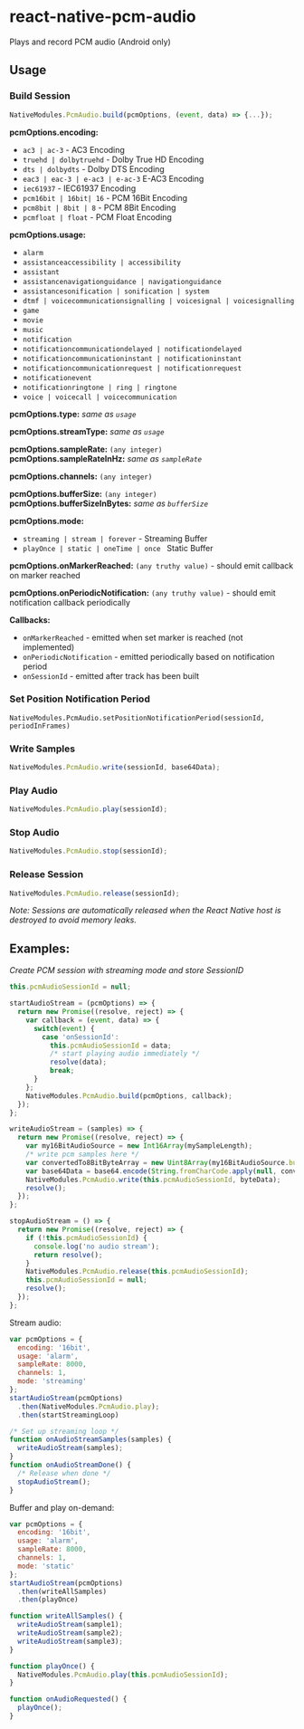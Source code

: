 # react-native-pcm-audio
Plays and record PCM audio (Android only)

## Usage

### Build Session
```js
NativeModules.PcmAudio.build(pcmOptions, (event, data) => {...});
```

**pcmOptions.encoding:**
 * `ac3 | ac-3` - AC3 Encoding
 * `truehd | dolbytruehd` - Dolby True HD Encoding
 * `dts | dolbydts` - Dolby DTS Encoding
 * `eac3 | eac-3 | e-ac3 | e-ac-3` E-AC3 Encoding
 * `iec61937` - IEC61937 Encoding
 * `pcm16bit | 16bit| 16` - PCM 16Bit Encoding
 * `pcm8bit | 8bit | 8` - PCM 8Bit Encoding
 * `pcmfloat | float` - PCM Float Encoding

**pcmOptions.usage:**
 * `alarm`
 * `assistanceaccessibility | accessibility`
 * `assistant`
 * `assistancenavigationguidance | navigationguidance`
 * `assistancesonification | sonification | system`
 * `dtmf | voicecommunicationsignalling | voicesignal | voicesignalling`
 * `game`
 * `movie`
 * `music`
 * `notification`
 * `notificationcommunicationdelayed | notificationdelayed`
 * `notificationcommunicationinstant | notificationinstant`
 * `notificationcommunicationrequest | notificationrequest`
 * `notificationevent`
 * `notificationringtone | ring | ringtone`
 * `voice | voicecall | voicecommunication`

**pcmOptions.type:** *same as `usage`*

**pcmOptions.streamType:** *same as `usage`*

**pcmOptions.sampleRate:** `(any integer)`  
**pcmOptions.sampleRateInHz:** *same as `sampleRate`*

**pcmOptions.channels:** `(any integer)`

**pcmOptions.bufferSize:** `(any integer)`  
**pcmOptions.bufferSizeInBytes:** *same as `bufferSize`*

**pcmOptions.mode:**
 * `streaming | stream | forever` - Streaming Buffer
 * `playOnce | static | oneTime | once ` Static Buffer

**pcmOptions.onMarkerReached:** `(any truthy value)` - should emit callback on marker reached

**pcmOptions.onPeriodicNotification:** `(any truthy value)` - should emit notification callback periodically

**Callbacks:**
 * `onMarkerReached` - emitted when set marker is reached (not implemented)
 * `onPeriodicNotification` - emitted periodically based on notification period
 * `onSessionId` - emitted after track has been built

### Set Position Notification Period
`NativeModules.PcmAudio.setPositionNotificationPeriod(sessionId, periodInFrames)`

### Write Samples
```js
NativeModules.PcmAudio.write(sessionId, base64Data);
```

### Play Audio
```js
NativeModules.PcmAudio.play(sessionId);
```

### Stop Audio
```js
NativeModules.PcmAudio.stop(sessionId);
```
### Release Session
```js
NativeModules.PcmAudio.release(sessionId);
```

*Note: Sessions are automatically released when the React Native host is destroyed to avoid memory leaks.*

## Examples:

*Create PCM session with streaming mode and store SessionID*
```js
this.pcmAudioSessionId = null;

startAudioStream = (pcmOptions) => {
  return new Promise((resolve, reject) => {
    var callback = (event, data) => {
      switch(event) {
        case 'onSessionId':
          this.pcmAudioSessionId = data;
          /* start playing audio immediately */
          resolve(data);
          break;
      }
    };
    NativeModules.PcmAudio.build(pcmOptions, callback);
  });
};

writeAudioStream = (samples) => {
  return new Promise((resolve, reject) => {
    var my16BitAudioSource = new Int16Array(mySampleLength);
    /* write pcm samples here */
    var convertedTo8BitByteArray = new Uint8Array(my16BitAudioSource.buffer);
    var base64Data = base64.encode(String.fromCharCode.apply(null, convertedTo8BitByteArray));
    NativeModules.PcmAudio.write(this.pcmAudioSessionId, byteData);
    resolve();
  });
};

stopAudioStream = () => {
  return new Promise((resolve, reject) => {
    if (!this.pcmAudioSessionId) {
      console.log('no audio stream');
      return resolve();
    }
    NativeModules.PcmAudio.release(this.pcmAudioSessionId);
    this.pcmAudioSessionId = null;
    resolve();
  });
};
```

Stream audio:
```js
var pcmOptions = {
  encoding: '16bit',
  usage: 'alarm',
  sampleRate: 8000,
  channels: 1,
  mode: 'streaming'
};
startAudioStream(pcmOptions)
  .then(NativeModules.PcmAudio.play);
  .then(startStreamingLoop)

/* Set up streaming loop */
function onAudioStreamSamples(samples) {
  writeAudioStream(samples);
}
function onAudioStreamDone() {
  /* Release when done */
  stopAudioStream();
}
```

Buffer and play on-demand:
```js
var pcmOptions = {
  encoding: '16bit',
  usage: 'alarm',
  sampleRate: 8000,
  channels: 1,
  mode: 'static'
};
startAudioStream(pcmOptions)
  .then(writeAllSamples)
  .then(playOnce)

function writeAllSamples() {
  writeAudioStream(sample1);
  writeAudioStream(sample2);
  writeAudioStream(sample3);
}

function playOnce() {
  NativeModules.PcmAudio.play(this.pcmAudioSessionId);
}

function onAudioRequested() {
  playOnce();
}
```
